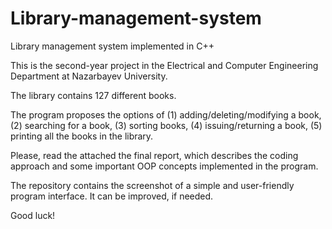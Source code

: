 # Library-management-system
Library management system implemented in C++

This is the second-year project in the Electrical and Computer Engineering Department at Nazarbayev University.

The library contains 127 different books. 


The program proposes the options of (1) adding/deleting/modifying a book, (2) searching for a book, (3) sorting books, (4) issuing/returning a book, (5) printing all the books in the library.

Please, read the attached the final report, which describes the coding approach and some important OOP concepts implemented in the program.

The repository contains the screenshot of a simple and user-friendly program interface. It can be improved, if needed. 

Good luck!
